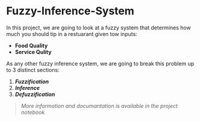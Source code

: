 # Fuzzy-Inference-System

In this project, we are going to look at a fuzzy system that determines how much you should tip in a restuarant given tow inputs:
- **Food Quality**
- **Service Qulity**

As any other fuzzy inference system, we are going to break this problem up to 3 distinct sections:

1. ***Fuzzification***
2. ***Inference***
3. ***Defuzzification***

> _More information and documantation is available in the project notebook_
